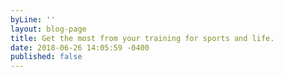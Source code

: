 ```yaml
---
byLine: ''
layout: blog-page
title: Get the most from your training for sports and life.
date: 2018-06-26 14:05:59 -0400
published: false
---
```

